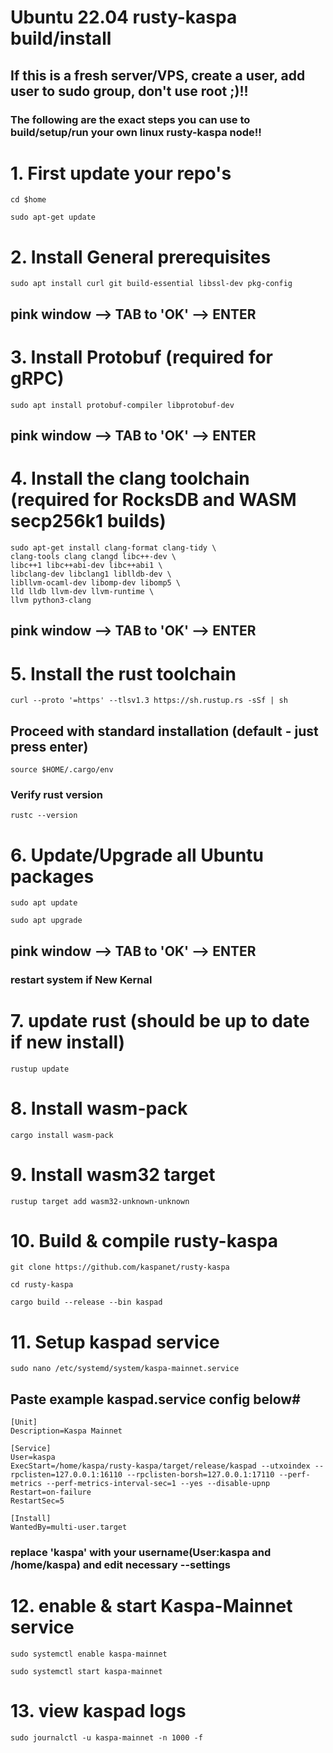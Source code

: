 # Ubuntu 22.04 rusty-kaspa build/install 
## If this is a fresh server/VPS, create a user, add user to sudo group, don't use root ;)!!
### The following are the exact steps you can use to build/setup/run your own linux rusty-kaspa node!!

# 1. First update your repo's
```
cd $home
```
```
sudo apt-get update
```
# 2. Install General prerequisites
```
sudo apt install curl git build-essential libssl-dev pkg-config
```
## pink window --> TAB to 'OK' --> ENTER

# 3. Install Protobuf (required for gRPC)
```
sudo apt install protobuf-compiler libprotobuf-dev
```
## pink window --> TAB to 'OK' --> ENTER

# 4. Install the clang toolchain (required for RocksDB and WASM secp256k1 builds)
```
sudo apt-get install clang-format clang-tidy \
clang-tools clang clangd libc++-dev \
libc++1 libc++abi-dev libc++abi1 \
libclang-dev libclang1 liblldb-dev \
libllvm-ocaml-dev libomp-dev libomp5 \
lld lldb llvm-dev llvm-runtime \
llvm python3-clang
```
## pink window --> TAB to 'OK' --> ENTER

# 5. Install the rust toolchain
```
curl --proto '=https' --tlsv1.3 https://sh.rustup.rs -sSf | sh
```
## Proceed with standard installation (default - just press enter)
```
source $HOME/.cargo/env
```
### Verify rust version
```
rustc --version
```

# 6. Update/Upgrade all Ubuntu packages
```
sudo apt update
```
```
sudo apt upgrade
```
## pink window --> TAB to 'OK' --> ENTER
### restart system if New Kernal

# 7. update rust (should be up to date if new install)
```
rustup update
```

# 8. Install wasm-pack
```
cargo install wasm-pack
```

# 9. Install wasm32 target
```
rustup target add wasm32-unknown-unknown
```

# 10. Build & compile rusty-kaspa
```
git clone https://github.com/kaspanet/rusty-kaspa
```
```
cd rusty-kaspa
```
```
cargo build --release --bin kaspad
```
# 11. Setup kaspad service
```
sudo nano /etc/systemd/system/kaspa-mainnet.service
```

## Paste example kaspad.service config below#
```
[Unit]
Description=Kaspa Mainnet

[Service]
User=kaspa
ExecStart=/home/kaspa/rusty-kaspa/target/release/kaspad --utxoindex --rpclisten=127.0.0.1:16110 --rpclisten-borsh=127.0.0.1:17110 --perf-metrics --perf-metrics-interval-sec=1 --yes --disable-upnp
Restart=on-failure
RestartSec=5

[Install]
WantedBy=multi-user.target
```
### replace 'kaspa' with your username(User:kaspa and /home/kaspa) and edit necessary --settings 

# 12. enable & start Kaspa-Mainnet service
```
sudo systemctl enable kaspa-mainnet
```
```
sudo systemctl start kaspa-mainnet
```
# 13. view kaspad logs
```
sudo journalctl -u kaspa-mainnet -n 1000 -f
```
